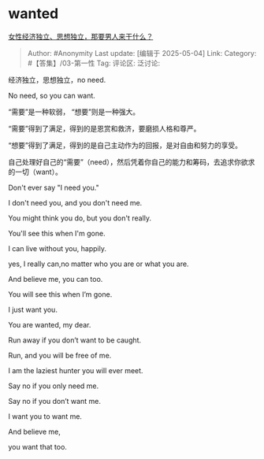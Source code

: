 # wanted
[女性经济独立、思想独立，那要男人来干什么？](https://www.zhihu.com/question/1900271409474811272/answer/1902142252865818661)

> Author: #Anonymity
> Last update: [编辑于 2025-05-04]
> Link:
> Category: #【答集】/03-第一性
> Tag:
> 评论区:
> 泛讨论:

经济独立，思想独立，no need.

No need, so you can want.

“需要”是一种软弱， “想要”则是一种强大。

“需要”得到了满足，得到的是恩赏和救济，要磨损人格和尊严。

“想要”得到了满足，得到的是自己主动作为的回报，是对自由和努力的享受。

自己处理好自己的“需要”（need），然后凭着你自己的能力和筹码，去追求你欲求的一切（want）。

Don't ever say "I need you."

I don't need you, and you don't need me.

You might think you do, but you don't really.

You'll see this when I'm gone.

I can live without you, happily.

yes, I really can,no matter who you are or what you are.

And believe me, you can too.

You will see this when I’m gone.

I just want you.

You are wanted, my dear.

Run away if you don’t want to be caught.

Run, and you will be free of me.

I am the laziest hunter you will ever meet.

Say no if you only need me.

Say no if you don’t want me.

I want you to want me.

And believe me,

you want that too.

